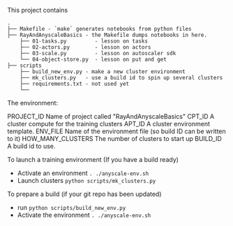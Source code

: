 This project contains

```text
.
├── Makefile - `make` generates notebooks from python files
├── RayAndAnyscaleBasics - the Makefile dumps notebooks in here.
    ├── 01-tasks.py         - lesson on tasks
    ├── 02-actors.py        - lesson on actors
    ├── 03-scale.py         - lesson on autoscaler sdk
    └── 04-object-store.py  - lesson on put and get
├── scripts
    ├── build_new_env.py - make a new cluster environment
    ├── mk_clusters.py   - use a build id to spin up several clusters
    ├── requirements.txt - not used yet
    └── 
```

The environment:

PROJECT_ID    Name of project called "RayAndAnyscaleBasics"
CPT_ID        A cluster compute for the training clusters
APT_ID        A cluster environment template.
ENV_FILE      Name of the environment file (so build ID can be written to it)
HOW_MANY_CLUSTERS The number of clusters to start up
BUILD_ID      A build id to use.


To launch a training environment (If you have a build ready)

* Activate an environment `. ./anyscale-env.sh`
* Launch clusters `python scripts/mk_clusters.py`

To prepare a build (if your git repo has been updated)

* run `python scripts/build_new_env.py`
* Activate the environment `. ./anyscale-env.sh`



